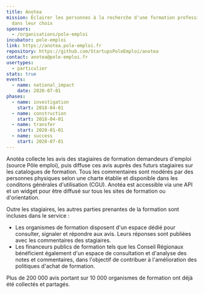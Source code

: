 ```yaml
---
title: Anotea
mission: Éclairer les personnes à la recherche d'une formation professionnelle
  dans leur choix
sponsors:
  - /organisations/pole-emploi
incubator: pole-emploi
link: https://anotea.pole-emploi.fr
repository: https://github.com/StartupsPoleEmploi/anotea
contact: anotea@pole-emploi.fr
usertypes:
  - particulier
stats: true
events:
  - name: national_impact
    date: 2020-07-01
phases:
  - name: investigation
    start: 2018-04-01
  - name: construction
    start: 2018-04-01
  - name: transfer
    start: 2020-01-01
  - name: success
    start: 2020-07-01
---
```


Anotéa collecte les avis des stagiaires de formation demandeurs d'emploi (source Pôle emploi), puis diffuse ces avis auprès des futurs stagiaires sur les catalogues de formation. Tous les commentaires sont modérés par des personnes physiques selon une charte établie et disponible dans les conditons générales d'utilisation (CGU).
Anotéa est accessible via une API et un widget pour être diffusé sur tous les sites de formation ou d'orientation. 

Outre les stagiaires, les autres parties prenantes de la formation sont incluses dans le service :
- Les organismes de formation disposent d'un espace dédié pour consulter, signaler et répondre aux avis. Leurs réponses sont publiées avec les commentaires des stagiaires.
- Les financeurs publics de formation tels que les Conseil Régionaux bénéficient également d'un espace de consultation et d'analyse des notes et commentaires, dans l'objectif de contribuer à l'amélioration des politiques d'achat de formation.

Plus de 200 000 avis portant sur 10 000 organismes de formation ont déjà été collectés et partagés. 
